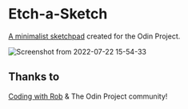 # Etch-a-Sketch
[A minimalist sketchpad](https://memoryfile.github.io/Etch-a-Sketch/) created for the Odin Project.

![Screenshot from 2022-07-22 15-54-33](https://user-images.githubusercontent.com/96447025/180517687-745a3604-1f03-4eac-92ca-b6e3108e5868.png)

## Thanks to

[Coding with Rob](https://youtu.be/dyhuaXeuyGo) & The Odin Project community!
